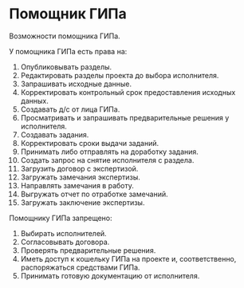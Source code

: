 # Помощник ГИПа

Возможности помощника ГИПа.

У помощника ГИПа есть права на:

1. Опубликовывать разделы.
2. Редактировать разделы проекта до выбора исполнителя.
3. Запрашивать исходные данные.
4. Корректировать контрольный срок предоставления исходных данных.
5. Создавать д/с от лица ГИПа.
6. Просматривать и запрашивать предварительные решения у исполнителя.
7. Создавать задания.
8. Корректировать сроки выдачи заданий.
9. Принимать либо отправлять на доработку задания.
10. Создать запрос на снятие исполнителя с раздела.
11. Загрузить договор с экспертизой.
12. Загружать замечания экспертизы.
13. Направлять замечания в работу.
14. Выгружать отчет по отработке замечаний.
15. Загружать заключение экспертизы.

Помощнику ГИПа запрещено:

1. Выбирать исполнителей.
2. Согласовывать договора.
3. Проверять предварительные решения.
4. Иметь доступ к кошельку ГИПа на проекте и, соответственно, распоряжаться средствами ГИПа.
5. Принимать готовую документацию от исполнителя.
